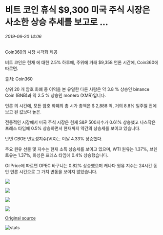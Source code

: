 # 비트 코인 휴식 $9,300 미국 주식 시장은 사소한 상승 추세를 보고로 ...

###### 2019-06-20 14:06

Coin360의 시장 시각화 제공

비트 코인은 현재 에 대한 2.5% 하루에, 주위에 거래 $9,358 언론 시간에, Coin360에 따르면.

출처: Coin360

상위 20 개 암호 화폐 중 이익을 본 유일한 다른 사람은 약 3.8 % 상승인 binance Coin (BNB)과 약 2.5 % 상승인 monero (XMR)입니다.

언론 의 시간에, 모든 암호 화폐의 총 시가 총액은 $ 2,888 억, 거의 8.8% 일주일 전에보고 된 값보다 높은.

전통적인 시장에서 미국 주식 시장은 현재 S&amp;P 500지수가 0.61% 상승했고 나스닥은 프레스 타임에 0.5% 상승하면서 현재까지 약간의 상승세를 보이고 있습니다.

반면 CBOE 변동성지수(VIX)는 이날 4.33% 상승했다.

주요 원유 선물 및 지수는 현재 소폭 상승세를 보이고 있으며, WTI 원유는 1.37%, 브렌트유는 1.37%, 화성은 프레스 타임에 0.4% 상승했습니다.

OilPrice에 따르면 OPEC 바구니는 0.82% 상승했으며 캐나다 원유 지수는 24시간 동안 언론 시간으로 그 가치 변동을 보이지 않았습니다.

![](https://s3.cointelegraph.com/storage/uploads/view/33be589366c0aa833d540086bbfcb043.png)

![](https://s3.cointelegraph.com/storage/uploads/view/f513362835f361aac5dd7c82ad6edb38.png)

![](https://s3.cointelegraph.com/storage/uploads/view/dff62c0bdba286d6e119ea76abd68a89.png)

![](https://s3.cointelegraph.com/storage/uploads/view/19d7798b714d326b7280676a38c237d6.png)

[Original source](https://cointelegraph.com/news/bitcoin-breaks-9-300-as-us-stock-market-sees-minor-uptrend)

![stats](https://c.statcounter.com/11760860/0/a89fa40b/1/ "stats")